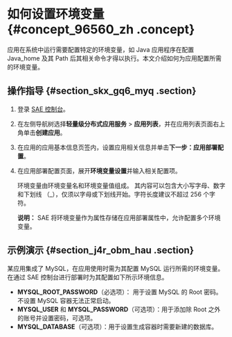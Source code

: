 # 如何设置环境变量 {#concept_96560_zh .concept}

应用在系统中运行需要配置特定的环境变量，如 Java 应用程序在配置 Java\_home 及其 Path 后其相关命令才得以执行。本文介绍如何为应用配置所需的环境变量。

## 操作指导 {#section_skx_gq6_myq .section}

1.  登录 [SAE 控制台](https://sae.console.aliyun.com)。
2.  在左侧导航树选择**轻量级分布式应用服务** \> **应用列表**，并在应用列表页面右上角单击**创建应用**。
3.  在应用的应用基本信息页签内，设置应用相关信息并单击**下一步：应用部署配置**。
4.  在应用部署配置页面，展开**环境变量设置**并输入相关配置项。

    环境变量由环境变量名和环境变量值组成。 其内容可以包含大小写字母、数字和下划线 （\_），仅须以字母或下划线开始。字符长度建议不超过 256 个字符。

    **说明：** SAE 将环境变量作为属性存储在应用部署属性中，允许配置多个环境变量。


## 示例演示 {#section_j4r_obm_hau .section}

某应用集成了 MySQL，在应用使用时需为其配置 MySQL 运行所需的环境变量。在通过 SAE 控制台进行部署时为其配置如下所示环境信息。

-   **MYSQL\_ROOT\_PASSWORD**（必选项）： 用于设置 MySQL 的 Root 密码。不设置 MySQL 容器无法正常启动。
-   **MYSQL\_USER** 和 **MYSQL\_PASSWORD**（可选项）：用于添加除 Root 之外的账号并设置密码，可选项。
-   **MYSQL\_DATABASE**（可选项）：用于设置生成容器时需要新建的数据库。

